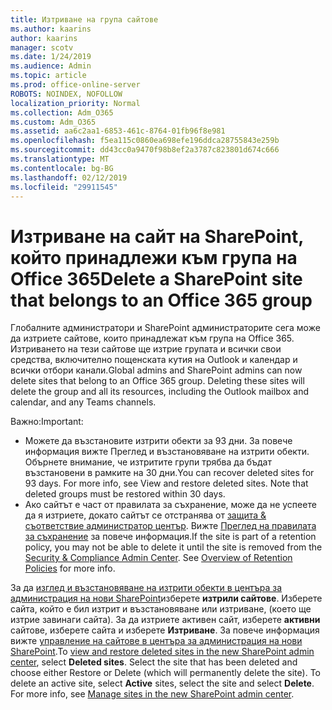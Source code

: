 ```yaml
---
title: Изтриване на група сайтове
ms.author: kaarins
author: kaarins
manager: scotv
ms.date: 1/24/2019
ms.audience: Admin
ms.topic: article
ms.prod: office-online-server
ROBOTS: NOINDEX, NOFOLLOW
localization_priority: Normal
ms.collection: Adm_O365
ms.custom: Adm_O365
ms.assetid: aa6c2aa1-6853-461c-8764-01fb96f8e981
ms.openlocfilehash: f5ea115c0860ea698efe196ddca28755843e259b
ms.sourcegitcommit: dd43cc0a9470f98b8ef2a3787c823801d674c666
ms.translationtype: MT
ms.contentlocale: bg-BG
ms.lasthandoff: 02/12/2019
ms.locfileid: "29911545"
---
```

# <a name="delete-a-sharepoint-site-that-belongs-to-an-office-365-group"></a><span data-ttu-id="ac23c-102">Изтриване на сайт на SharePoint, който принадлежи към група на Office 365</span><span class="sxs-lookup"><span data-stu-id="ac23c-102">Delete a SharePoint site that belongs to an Office 365 group</span></span>

<span data-ttu-id="ac23c-p101">Глобалните администратори и SharePoint администраторите сега може да изтриете сайтове, които принадлежат към група на Office 365. Изтриването на тези сайтове ще изтрие групата и всички свои средства, включително пощенската кутия на Outlook и календар и всички отбори канали.</span><span class="sxs-lookup"><span data-stu-id="ac23c-p101">Global admins and SharePoint admins can now delete sites that belong to an Office 365 group. Deleting these sites will delete the group and all its resources, including the Outlook mailbox and calendar, and any Teams channels.</span></span>
  
<span data-ttu-id="ac23c-105">Важно:</span><span class="sxs-lookup"><span data-stu-id="ac23c-105">Important:</span></span>
- <span data-ttu-id="ac23c-p102">Можете да възстановите изтрити обекти за 93 дни. За повече информация вижте Преглед и възстановяване на изтрити обекти. Обърнете внимание, че изтритите групи трябва да бъдат възстановени в рамките на 30 дни.</span><span class="sxs-lookup"><span data-stu-id="ac23c-p102">You can recover deleted sites for 93 days. For more info, see View and restore deleted sites. Note that deleted groups must be restored within 30 days.</span></span> 
- <span data-ttu-id="ac23c-p103">Ако сайтът е част от правилата за съхранение, може да не успеете да я изтриете, докато сайтът се отстранява от [защита &amp; съответствие администратор център](https://protection.office.com/?rfr=AdminCenter#/retention). Вижте [Преглед на правилата за съхранение](https://docs.microsoft.com/office365/securitycompliance/retention-policies#content-in-onedrive-accounts-and-sharepoint-sites) за повече информация.</span><span class="sxs-lookup"><span data-stu-id="ac23c-p103">If the site is part of a retention policy, you may not be able to delete it until the site is removed from the [Security &amp; Compliance Admin Center](https://protection.office.com/?rfr=AdminCenter#/retention). See [Overview of Retention Policies](https://docs.microsoft.com/office365/securitycompliance/retention-policies#content-in-onedrive-accounts-and-sharepoint-sites) for more info.</span></span> 
  
<span data-ttu-id="ac23c-p104">За да [изглед и възстановяване на изтрити обекти в центъра за администрация на нови SharePoint](https://docs.microsoft.com/sharepoint/view-and-restore-deleted-sites-in-new-admin-center)изберете **изтрили сайтове**. Изберете сайта, който е бил изтрит и възстановяване или изтриване, (което ще изтрие завинаги сайта). За да изтриете активен сайт, изберете **активни** сайтове, изберете сайта и изберете **Изтриване**. За повече информация вижте [управление на сайтове в центъра за администрация на нови SharePoint](https://docs.microsoft.com/sharepoint/manage-sites-in-new-admin-center).</span><span class="sxs-lookup"><span data-stu-id="ac23c-p104">To [view and restore deleted sites in the new SharePoint admin center](https://docs.microsoft.com/sharepoint/view-and-restore-deleted-sites-in-new-admin-center), select **Deleted sites**. Select the site that has been deleted and choose either Restore or Delete (which will permanently delete the site). To delete an active site, select **Active** sites, select the site and select **Delete**. For more info, see [Manage sites in the new SharePoint admin center](https://docs.microsoft.com/sharepoint/manage-sites-in-new-admin-center).</span></span>
  

